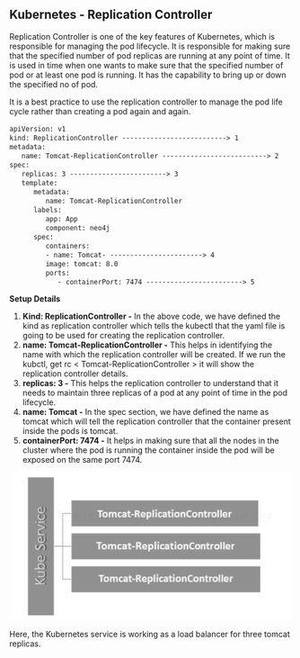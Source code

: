 ## **Kubernetes - Replication Controller**

Replication Controller is one of the key features of Kubernetes, which is responsible for managing the pod lifecycle. It is responsible for making sure that the specified number of pod replicas are running at any point of time. It is used in time when one wants to make sure that the specified number of pod or at least one pod is running. It has the capability to bring up or down the specified no of pod.

It is a best practice to use the replication controller to manage the pod life cycle rather than creating a pod again and again.

```
apiVersion: v1
kind: ReplicationController --------------------------> 1
metadata:
   name: Tomcat-ReplicationController --------------------------> 2
spec:
   replicas: 3 ------------------------> 3
   template:
      metadata:
         name: Tomcat-ReplicationController
      labels:
         app: App
         component: neo4j
      spec:
         containers:
         - name: Tomcat- -----------------------> 4
         image: tomcat: 8.0
         ports:
            - containerPort: 7474 ------------------------> 5
```

**Setup Details**

  1. **Kind: ReplicationController -** In the above code, we have defined the kind as replication controller which tells the kubectl that the yaml file is going to be used for creating the replication controller.
  2. **name: Tomcat-ReplicationController -** This helps in identifying the name with which the replication controller will be created. If we run the kubctl, get rc < Tomcat-ReplicationController > it will show the replication controller details.
  3. **replicas: 3 -** This helps the replication controller to understand that it needs to maintain three replicas of a pod at any point of time in the pod lifecycle.
  4. **name: Tomcat -** In the spec section, we have defined the name as tomcat which will tell the replication controller that the container present inside the pods is tomcat.
  5. **containerPort: 7474 -** It helps in making sure that all the nodes in the cluster where the pod is running the container inside the pod will be exposed on the same port 7474.

![Design Flow1](image/k8s-Replication-Control-01.png)

Here, the Kubernetes service is working as a load balancer for three tomcat replicas.

